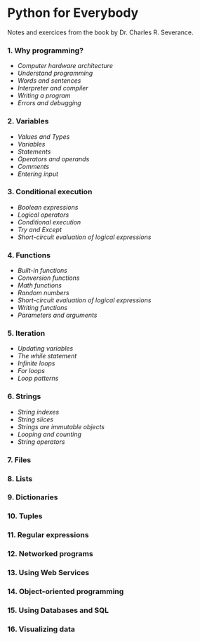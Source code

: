 # Python for Everybody

Notes and exercices from the book by Dr. Charles R. Severance.

### 1. Why programming?

-    *Computer hardware architecture*  
-    *Understand programming*  
-    *Words and sentences*
-    *Interpreter and compiler* 
-    *Writing a program*
-    *Errors and debugging*

### 2. Variables

-    *Values and Types*  
-    *Variables*
-    *Statements*  
-    *Operators and operands*  
-    *Comments*  
-    *Entering input*  

### 3. Conditional execution

-    *Boolean expressions*  
-    *Logical operators*  
-    *Conditional execution*  
-    *Try and Except*  
-    *Short-circuit evaluation of logical expressions*

### 4. Functions

-    *Built-in functions*  
-    *Conversion functions*  
-    *Math functions*  
-    *Random numbers*  
-    *Short-circuit evaluation of logical expressions*  
-    *Writing functions*  
-    *Parameters and arguments*

### 5. Iteration

-    *Updating variables*  
-    *The while statement*  
-    *Infinite loops*  
-    *For loops*  
-    *Loop patterns*

### 6. Strings

-    *String indexes*  
-    *String slices*  
-    *Strings are immutable objects*  
-    *Looping and counting*  
-    *String operators*

### 7. Files

### 8. Lists

### 9. Dictionaries

### 10. Tuples

### 11. Regular expressions

### 12. Networked programs

### 13. Using Web Services

### 14. Object-oriented programming

### 15. Using Databases and SQL

### 16. Visualizing data
